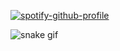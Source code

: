 [![spotify-github-profile](https://spotify-github-profile.vercel.app/api/view?uid=31rus7gfzeatcmam4lklynteumnu&cover_image=true&theme=natemoo-re&bar_color=53b14f&bar_color_cover=false)](https://github.com/kittinan/spotify-github-profile)


![snake gif](https://github.com/soukvisone/soukvisone/blob/output/github-contribution-grid-snake.gif)
